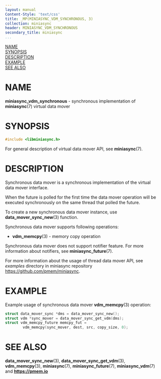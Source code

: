 ```yaml
---
layout: manual
Content-Style: 'text/css'
title: _MP(MINIASYNC_VDM_SYNCHRONOUS, 3)
collection: miniasync
header: MINIASYNC_VDM_SYNCHRONOUS
secondary_title: miniasync
...
```


[comment]: <> (SPDX-License-Identifier: BSD-3-Clause)
[comment]: <> (Copyright 2022, Intel Corporation)

[comment]: <> (miniasync_vdm_synchronous.3 -- man page for miniasync vdm API)

[NAME](#name)<br />
[SYNOPSIS](#synopsis)<br />
[DESCRIPTION](#description)<br />
[EXAMPLE](#example)<br />
[SEE ALSO](#see-also)<br />


# NAME #

**miniasync_vdm_synchronous** - synchronous implementation of **miniasync**(7)
virtual data mover


# SYNOPSIS #

```c
#include <libminiasync.h>
```

For general description of virtual data mover API, see **miniasync**(7).


# DESCRIPTION #

Synchronous data mover is a synchronous implementation of the virtual data mover
interface.

When the future is polled for the first time the data mover operation will be executed
synchronously on the same thread that polled the future.

To create a new synchronous data mover instance, use **data_mover_sync_new**(3) function.

Synchronous data mover supports following operations:

* **vdm_memcpy**(3) - memory copy operation

Synchronous data mover does not support notifier feature. For more information about
notifiers, see **miniasync_future**(7).

For more information about the usage of thread data mover API, see *examples* directory
in miniasync repository <https://github.com/pmem/miniasync>.


# EXAMPLE #

Example usage of synchronous data mover **vdm_memcpy**(3) operation:
```c
struct data_mover_sync *dms = data_mover_sync_new();
struct vdm *sync_mover = data_mover_sync_get_vdm(dms);
struct vdm_memcpy_future memcpy_fut =
		vdm_memcpy(sync_mover, dest, src, copy_size, 0);
```


# SEE ALSO #

 **data_mover_sync_new**(3), **data_mover_sync_get_vdm**(3),
 **vdm_memcpy**(3), **miniasync**(7), **miniasync_future**(7),
 **miniasync_vdm**(7) and **<https://pmem.io>**
